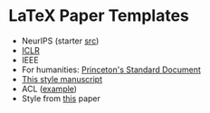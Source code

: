 # LaTeX Paper Templates  

- NeurIPS (starter [src](https://github.com/rosikand/awesome-templates/blob/main/files/neurips-starter-src.zip))
- [ICLR](https://www.overleaf.com/latex/templates/template-for-iclr-2021-conference-submission/mmpfhsxmqdkp) 
- IEEE
- For humanities: [Princeton's Standard Document](https://www.overleaf.com/latex/templates/standard-document/xhwhmfdcxhhj)
- [This style manuscript](https://web.stanford.edu/~boyd/papers/pdf/resource_alloc.pdf)
- ACL ([example](https://arxiv.org/pdf/2104.08696.pdf))
- Style from [this](http://oertl.github.io/hyperloglog-sketch-estimation-paper/paper/paper.pdf) paper 
